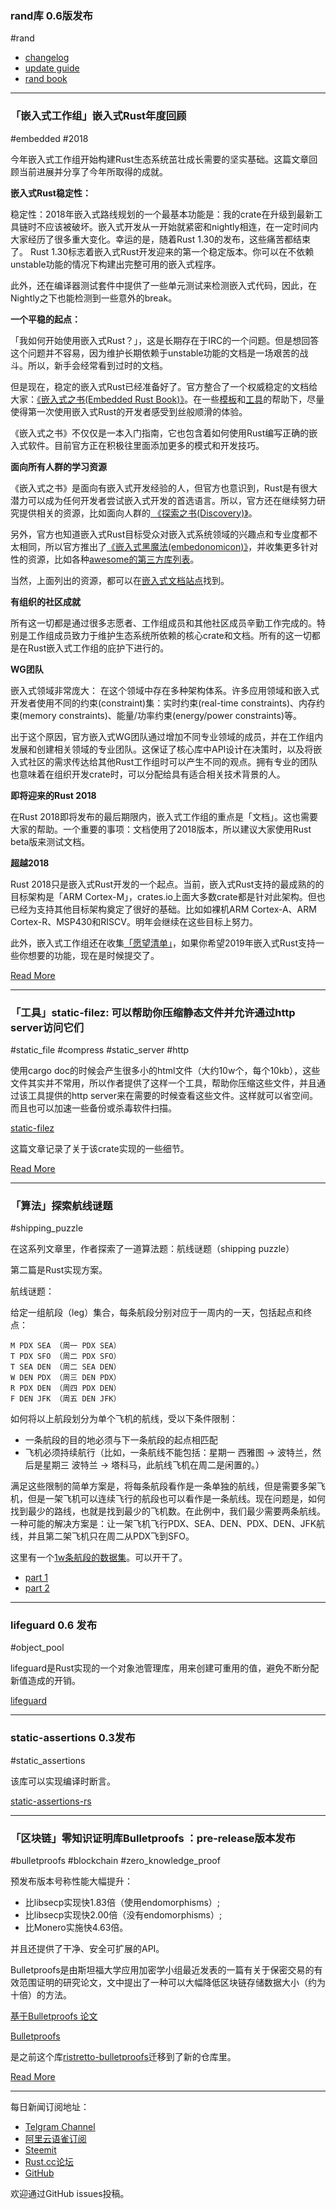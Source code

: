 ### rand库 0.6版发布

#rand

- [changelog](https://github.com/rust-random/rand/blob/master/CHANGELOG.md)
- [update guide](https://rust-random.github.io/book/update-0.6.html)
- [rand book](https://rust-random.github.io/book/)

---

### 「嵌入式工作组」嵌入式Rust年度回顾

#embedded #2018

今年嵌入式工作组开始构建Rust生态系统茁壮成长需要的坚实基础。这篇文章回顾当前进展并分享了今年所取得的成就。

**嵌入式Rust稳定性：**

稳定性：2018年嵌入式路线规划的一个最基本功能是：我的crate在升级到最新工具链时不应该被破坏。嵌入式开发从一开始就紧密和nightly相连，在一定时间内大家经历了很多重大变化。幸运的是，随着Rust 1.30的发布，这些痛苦都结束了。 Rust 1.30标志着嵌入式Rust开发迎来的第一个稳定版本。你可以在不依赖unstable功能的情况下构建出完整可用的嵌入式程序。

此外，还在编译器测试套件中提供了一些单元测试来检测嵌入式代码，因此，在Nightly之下也能检测到一些意外的break。

**一个平稳的起点：**

「我如何开始使用嵌入式Rust？」，这是长期存在于IRC的一个问题。但是想回答这个问题并不容易，因为维护长期依赖于unstable功能的文档是一场艰苦的战斗。所以，新手会经常看到过时的文档。

但是现在，稳定的嵌入式Rust已经准备好了。官方整合了一个权威稳定的文档给大家：[《嵌入式之书(Embedded Rust Book)》](https://docs.rust-embedded.org/book)。在一些[模板](https://github.com/rust-embedded/cortex-m-quickstart)和[工具](https://github.com/rust-embedded/cargo-binutils)的帮助下，尽量使得第一次使用嵌入式Rust的开发者感受到丝般顺滑的体验。

《嵌入式之书》不仅仅是一本入门指南，它也包含着如何使用Rust编写正确的嵌入式软件。目前官方正在积极往里面添加更多的模式和开发技巧。

**面向所有人群的学习资源**

《嵌入式之书》是面向有嵌入式开发经验的人，但官方也意识到，Rust是有很大潜力可以成为任何开发者尝试嵌入式开发的首选语言。所以，官方还在继续努力研究提供相关的资源，比如面向人群的[ 《探索之书(Discovery)》](https://docs.rust-embedded.org/discovery/)。

另外，官方也知道嵌入式Rust目标受众对嵌入式系统领域的兴趣点和专业度都不太相同，所以官方推出了[《嵌入式黑魔法(embedonomicon)》](https://docs.rust-embedded.org/embedonomicon/)，并收集更多针对性的资源，比如各种[awesome的第三方库列表](https://github.com/rust-embedded/awesome-embedded-rust)。

当然，上面列出的资源，都可以在[嵌入式文档站点](https://docs.rust-embedded.org/)找到。

**有组织的社区成就**

所有这一切都是通过很多志愿者、工作组成员和其他社区成员辛勤工作完成的。特别是工作组成员致力于维护生态系统所依赖的核心crate和文档。所有的这一切都是在Rust嵌入式工作组的庇护下进行的。

**WG团队**

嵌入式领域非常庞大： 在这个领域中存在多种架构体系。许多应用领域和嵌入式开发者使用不同的约束(constraint)集：实时约束(real-time constraints)、内存约束(memory constraints)、能量/功率约束(energy/power constraints)等。

出于这个原因，官方嵌入式WG团队通过增加不同专业领域的成员，并在工作组内发展和创建相关领域的专业团队。这保证了核心库中API设计在决策时，以及将嵌入式社区的需求传达给其他Rust工作组时可以产生不同的观点。拥有专业的团队也意味着在组织开发crate时，可以分配给具有适合相关技术背景的人。

**即将迎来的Rust 2018**

在Rust 2018即将发布的最后期限内，嵌入式工作组的重点是「文档」。这也需要大家的帮助。一个重要的事项：文档使用了2018版本，所以建议大家使用Rust beta版来测试文档。

**超越2018**

Rust 2018只是嵌入式Rust开发的一个起点。当前，嵌入式Rust支持的最成熟的的目标架构是「ARM Cortex-M」，crates.io上面大多数crate都是针对此架构。但也已经为支持其他目标架构奠定了很好的基础。比如如裸机ARM Cortex-A、ARM Cortex-R、MSP430和RISCV。明年会继续在这些目标上努力。

此外，嵌入式工作组还在收集[「愿望清单」](https://github.com/rust-embedded/wg/issues/256)，如果你希望2019年嵌入式Rust支持一些你想要的功能，现在是时候提交了。

[Read More](https://rust-embedded.github.io/blog/2018-11-14-this-year-in-embedded-rust/)

---

### 「工具」static-filez: 可以帮助你压缩静态文件并允许通过http server访问它们

#static_file #compress #static_server #http

使用cargo doc的时候会产生很多小的html文件（大约10w个，每个10kb），这些文件其实并不常用，所以作者提供了这样一个工具，帮助你压缩这些文件，并且通过该工具提供的http server来在需要的时候查看这些文件。这样就可以省空间。而且也可以加速一些备份或杀毒软件扫描。

[static-filez](https://github.com/killercup/static-filez)

这篇文章记录了关于该crate实现的一些细节。

[Read More](https://deterministic.space/serve-archived-static-files-over-http.html)

---

### 「算法」探索航线谜题

#shipping_puzzle

在这系列文章里，作者探索了一道算法题：航线谜题（shipping puzzle）

第二篇是Rust实现方案。

航线谜题：

给定一组航段（leg）集合，每条航段分别对应于一周内的一天，包括起点和终点：

```
M PDX SEA （周一 PDX SEA）
T PDX SFO （周二 PDX SFO）
T SEA DEN （周二 SEA DEN）
W DEN PDX （周三 DEN PDX）
R PDX DEN （周四 PDX DEN）
F DEN JFK （周五 DEN JFK）
```

如何将以上航段划分为单个飞机的航线，受以下条件限制：

- 一条航段的目的地必须与下一条航段的起点相匹配
- 飞机必须持续航行（比如，一条航线不能包括：星期一 西雅图 -> 波特兰，然后是星期三 波特兰 -> 塔科马，此航线飞机在周二是闲置的。）

满足这些限制的简单方案是，将每条航段看作是一条单独的航线，但是需要多架飞机，但是一架飞机可以连续飞行的航段也可以看作是一条航线。现在问题是，如何找到最少的路线，也就是找到最少的飞机数。在此例中，我们最少需要两条航线。一种可能的解决方案是：让一架飞机飞行PDX、SEA、DEN、PDX、DEN、JFK航线，并且第二架飞机只在周二从PDX飞到SFO。

这里有一个[1w条航段的数据集](https://gist.github.com/lynaghk/0c75252b455e744ed3a8a0d09b493223)。可以开干了。

- [part 1](https://kevinlynagh.com/notes/shipping-puzzle/)
- [part 2](https://kevinlynagh.com/notes/shipping-puzzle/part-2/)

---

### lifeguard 0.6 发布

#object_pool

lifeguard是Rust实现的一个对象池管理库，用来创建可重用的值，避免不断分配新值造成的开销。

[lifeguard](https://github.com/zslayton/lifeguard)

---

### static-assertions 0.3发布

#static_assertions

该库可以实现编译时断言。

[static-assertions-rs](https://github.com/nvzqz/static-assertions-rs)

---

### 「区块链」零知识证明库Bulletproofs ：pre-release版本发布

#bulletproofs #blockchain #zero_knowledge_proof

预发布版本号称性能大幅提升：

- 比libsecp实现快1.83倍（使用endomorphisms）;
- 比libsecp实现快2.00倍（没有endomorphisms）;
- 比Monero实施快4.63倍。

并且还提供了干净、安全可扩展的API。

Bulletproofs是由斯坦福大学应用加密学小组最近发表的一篇有关于保密交易的有效范围证明的研究论文，文中提出了一种可以大幅降低区块链存储数据大小（约为十倍）的方法。

[基于Bulletproofs 论文](https://crypto.stanford.edu/bulletproofs/)

[Bulletproofs](https://github.com/dalek-cryptography/bulletproofs/)

是之前这个库[ristretto-bulletproofs](https://github.com/chain/ristretto-bulletproofs/)迁移到了新的仓库里。

[Read More](https://medium.com/interstellar/bulletproofs-pre-release-fcb1feb36d4b)

---

每日新闻订阅地址：

- [Telgram Channel](https://t.me/rust_daily_news )
- [阿里云语雀订阅](https://www.yuque.com/chaosbot/rustnews)
- [Steemit](https://steemit.com/@blackanger)
- [Rust.cc论坛](https://rust.cc)
- [GitHub](https://github.com/RustStudy/rust_daily_news)

欢迎通过GitHub issues投稿。
